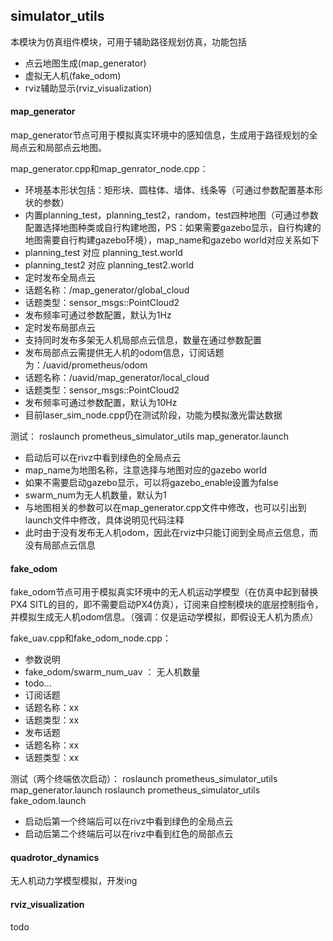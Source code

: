 ## simulator_utils

本模块为仿真组件模块，可用于辅助路径规划仿真，功能包括
 - 点云地图生成(map_generator)
 - 虚拟无人机(fake_odom)
 - rviz辅助显示(rviz_visualization)

#### map_generator
map_generator节点可用于模拟真实环境中的感知信息，生成用于路径规划的全局点云和局部点云地图。

map_generator.cpp和map_genrator_node.cpp：
 - 环境基本形状包括：矩形块、圆柱体、墙体、线条等（可通过参数配置基本形状的参数）
 - 内置planning_test，planning_test2，random，test四种地图（可通过参数配置选择地图种类或自行构建地图，PS：如果需要gazebo显示，自行构建的地图需要自行构建gazebo环境），map_name和gazebo world对应关系如下
  - planning_test 对应 planning_test.world
  - planning_test2 对应 planning_test2.world
 - 定时发布全局点云
  - 话题名称：/map_generator/global_cloud
  - 话题类型：sensor_msgs::PointCloud2
  - 发布频率可通过参数配置，默认为1Hz
 - 定时发布局部点云
  - 支持同时发布多架无人机局部点云信息，数量在通过参数配置
  - 发布局部点云需提供无人机的odom信息，订阅话题为：/uavid/prometheus/odom
  - 话题名称：/uavid/map_generator/local_cloud
  - 话题类型：sensor_msgs::PointCloud2
  - 发布频率可通过参数配置，默认为10Hz
 - 目前laser_sim_node.cpp仍在测试阶段，功能为模拟激光雷达数据
 
测试：
roslaunch prometheus_simulator_utils map_generator.launch

 - 启动后可以在rivz中看到绿色的全局点云
 - map_name为地图名称，注意选择与地图对应的gazebo world
 - 如果不需要启动gazebo显示，可以将gazebo_enable设置为false
 - swarm_num为无人机数量，默认为1
 - 与地图相关的参数可以在map_generator.cpp文件中修改，也可以引出到launch文件中修改，具体说明见代码注释
 - 此时由于没有发布无人机odom，因此在rviz中只能订阅到全局点云信息，而没有局部点云信息

#### fake_odom
fake_odom节点可用于模拟真实环境中的无人机运动学模型（在仿真中起到替换PX4 SITL的目的，即不需要启动PX4仿真），订阅来自控制模块的底层控制指令，并模拟生成无人机odom信息。（强调：仅是运动学模拟，即假设无人机为质点）

fake_uav.cpp和fake_odom_node.cpp：
 - 参数说明
  - fake_odom/swarm_num_uav ： 无人机数量
  - todo...
 - 订阅话题
  - 话题名称：xx
  - 话题类型：xx
 - 发布话题
  - 话题名称：xx
  - 话题类型：xx

测试（两个终端依次启动）：
roslaunch prometheus_simulator_utils map_generator.launch
roslaunch prometheus_simulator_utils fake_odom.launch
 - 启动后第一个终端后可以在rivz中看到绿色的全局点云
 - 启动后第二个终端后可以在rivz中看到红色的局部点云

#### quadrotor_dynamics
 无人机动力学模型模拟，开发ing

#### rviz_visualization
 todo

